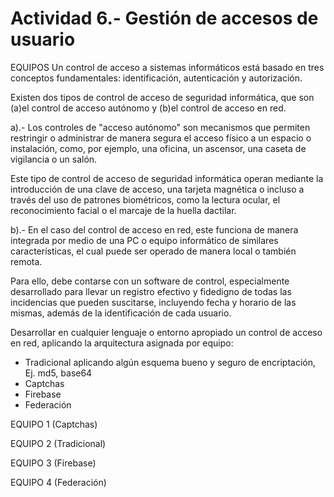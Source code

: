 # Actividad 6.- Gestión de accesos de usuario

EQUIPOS
Un control de acceso a sistemas informáticos está basado en tres conceptos fundamentales: identificación, autenticación y autorización.

Existen dos tipos de control de acceso de seguridad informática, que son (a)el control de acceso autónomo y (b)el control de acceso en red.

a).- Los controles de "acceso autónomo" son mecanismos que permiten restringir o administrar de manera segura el acceso físico a un espacio o instalación, como, por ejemplo, una oficina, un ascensor, una caseta de vigilancia o un salón.

Este tipo de control de acceso de seguridad informática operan mediante la introducción de una clave de acceso, una tarjeta magnética o incluso a través del uso de patrones biométricos, como la lectura ocular, el reconocimiento facial o el marcaje de la huella dactilar.

b).- En el caso del control de acceso en red, este funciona de manera integrada por medio de una PC o equipo informático de similares características, el cual puede ser operado de manera local o también remota.

Para ello, debe contarse con un software de control, especialmente desarrollado para llevar un registro efectivo y fidedigno de todas las incidencias que pueden suscitarse, incluyendo fecha y horario de las mismas, además de la identificación de cada usuario.

Desarrollar en cualquier lenguaje o entorno apropiado un control de acceso en red, aplicando la arquitectura asignada por equipo:
- Tradicional aplicando algún esquema bueno y seguro de encriptación, Ej. md5, base64
- Captchas
- Firebase
- Federación


EQUIPO 1 (Captchas)


EQUIPO 2 (Tradicional)

EQUIPO 3 (Firebase)

EQUIPO 4 (Federación)